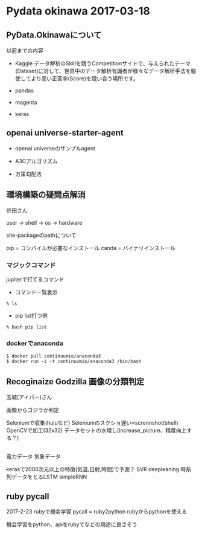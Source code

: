 # Pydata okinawa 2017-03-18

## PyData.Okinawaについて

以前までの内容

- Kaggle
データ解析のSkillを競うCompetitionサイトで、与えられたテーマ(Dataset)に対して、世界中のデータ解析有識者が様々なデータ解析手法を駆使してより高い正答率(Score)を競い合う場所です。

- pandas
- magenta
- keras

## openai universe-starter-agent

- openai universeのサンプルagent

- A3Cアルゴリズム
- 方策勾配法

## 環境構築の疑問点解消

許田さん

user -> shell -> os -> hardware

site-packageのpathについて

pip = コンパイルが必要なインストール
canda = バイナリインストール

### マジックコマンド

jupiterで打てるコマンド

- コマンド一覧表示
```
% ls
```

- pip list打つ例
```
% bash pip list
```

### dockerでanaconda

```
$ docker pull continuumio/anaconda3
$ docker run -i -t continuumio/anaconda3 /bin/bash
```

## Recoginaize Godzilla 画像の分類判定

玉城(アイパー)さん

画像からゴジラか判定

Seleniumで収集(huluなど)
Seleniumのスクショ遅い=scrennshot(shell)
OpenCVで加工(32x32)
データセットの水増し(increase_picture、精度向上する？)

##

電力データ
気象データ

kerasで2000次元以上の特徴(気温,日射,時間)で予測？
SVR
deepleaning
時系列データをとるLSTM
simpleRNN

## ruby pycall

2017-2-23 rubyで機会学習
pycall = ruby2python
rubyからpythonを使える

機会学習をpython、apiをrubyでなどの用途に良さそう

<!--  -->
